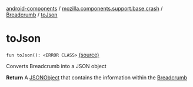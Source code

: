 [android-components](../../index.md) / [mozilla.components.support.base.crash](../index.md) / [Breadcrumb](index.md) / [toJson](./to-json.md)

# toJson

`fun toJson(): <ERROR CLASS>` [(source)](https://github.com/mozilla-mobile/android-components/blob/master/components/support/base/src/main/java/mozilla/components/support/base/crash/Breadcrumb.kt#L114)

Converts Breadcrumb into a JSON object

**Return**
A [JSONObject](#) that contains the information within the [Breadcrumb](index.md)

